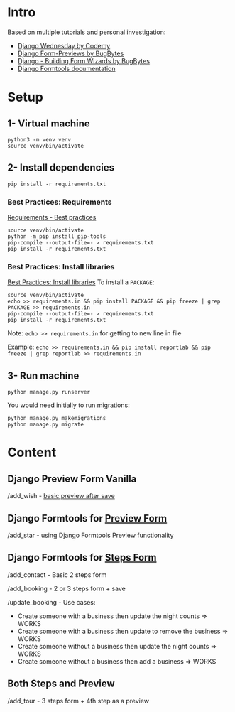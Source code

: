 # Intro
Based on multiple tutorials and personal investigation:
  - [Django Wednesday by Codemy](https://www.youtube.com/playlist?list=PLCC34OHNcOtqW9BJmgQPPzUpJ8hl49AGy)
  - [Django Form-Previews by BugBytes](https://www.youtube.com/watch?v=d5YlrHe0uzw)
  - [Django - Building Form Wizards by BugBytes](https://www.youtube.com/watch?v=8xb9s3jnRF8)
  - [Django Formtools documentation](https://django-formtools.readthedocs.io/en/latest/index.html)

# Setup
## 1- Virtual machine
```shell
python3 -m venv venv
source venv/bin/activate
```

## 2- Install dependencies
```shell
pip install -r requirements.txt
```

### Best Practices: Requirements
[Requirements - Best practices](https://stackoverflow.com/questions/61536466/pips-requirements-txt-best-practice)
```shell
source venv/bin/activate
python -m pip install pip-tools
pip-compile --output-file=- > requirements.txt
pip install -r requirements.txt
```

### Best Practices: Install libraries
[Best Practices: Install libraries](https://stackoverflow.com/questions/19135867/what-is-pips-equivalent-of-npm-install-package-save-dev)
To install a `PACKAGE`:
```shell
source venv/bin/activate
echo >> requirements.in && pip install PACKAGE && pip freeze | grep PACKAGE >> requirements.in
pip-compile --output-file=- > requirements.txt
pip install -r requirements.txt
```
Note: `echo >> requirements.in` for getting to new line in file

Example: `echo >> requirements.in && pip install reportlab && pip freeze | grep reportlab >> requirements.in`

## 3- Run machine
```shell
python manage.py runserver
```

You would need initially to run migrations:
```shell
python manage.py makemigrations
python manage.py migrate
```

# Content
## Django Preview Form Vanilla
/add_wish - [basic preview after save](https://stackoverflow.com/questions/61998149/form-preview-in-django)

## Django Formtools for [Preview Form](https://django-formtools.readthedocs.io/en/latest/preview.html)
/add_star - using Django Formtools Preview functionality

## Django Formtools for [Steps Form](https://django-formtools.readthedocs.io/en/latest/wizard.html)
/add_contact - Basic 2 steps form

/add_booking - 2 or 3 steps form + save

/update_booking - Use cases:
  - Create someone with a business then update the night counts => WORKS
  - Create someone with a business then update to remove the business => WORKS
  - Create someone without a business then update the night counts => WORKS
  - Create someone without a business then add a business => WORKS

## Both Steps and Preview
/add_tour - 3 steps form + 4th step as a preview